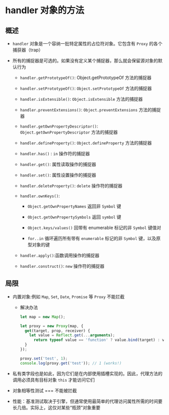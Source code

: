 # handler 对象的方法

## 概述

+ `handler` 对象是一个容纳一批特定属性的占位符对象。它包含有 `Proxy` 的各个捕获器（trap）

+ 所有的捕捉器是可选的。如果没有定义某个捕捉器，那么就会保留源对象的默认行为

  + `handler.getPrototypeOf()`: Object.getPrototypeOf 方法的捕捉器

  + `handler.setPrototypeOf()`: `Object.setPrototypeOf` 方法的捕捉器

  + `handler.isExtensible()`: `Object.isExtensible` 方法的捕捉器

  + `handler.preventExtensions()`: `Object.preventExtensions` 方法的捕捉器

  + `handler.getOwnPropertyDescriptor()`: `Object.getOwnPropertyDescriptor` 方法的捕捉器

  + `handler.defineProperty()`: `Object.defineProperty` 方法的捕捉器

  + `handler.has()` : `in` 操作符的捕捉器

  + `handler.get()`: 属性读取操作的捕捉器

  + `handler.set()`: 属性设置操作的捕捉器

  + `handler.deleteProperty()`: `delete` 操作符的捕捉器

  + `handler.ownKeys()`:

    + `Object.getOwnPropertyNames`  返回非 `Symbol` 键

    + `Object.getOwnPropertySymbols` 返回 `symbol` 键

    + `Object.keys/values()` 回带有 enumerable 标记的非 `Symbol` 键值对

    + `for..in` 循环遍历所有带有 `enumerable` 标记的非 `Symbol` 键，以及原型对象的键

  + `handler.apply()`:函数调用操作的捕捉器

  + `handler.construct()`: `new` 操作符的捕捉器

## 局限

+ 内置对象:例如 `Map`, `Set`, `Date`, `Promise` 等 `Proxy` 不能拦截

  + 解决办法

      ```js
      let map = new Map();

      let proxy = new Proxy(map, {
        get(target, prop, receiver) {
          let value = Reflect.get(...arguments);
            return typeof value == 'function' ? value.bind(target) : value;
        }
      });

      proxy.set('test', 1);
      console.log(proxy.get('test')); // 1 (works!)
      ```

+ 私有类字段也是如此，因为它们是在内部使用插槽实现的。因此，代理方法的调用必须具有目标对象 `this` 才能访问它们

+ 对象相等性测试 === 不能被拦截

+ 性能：基准测试取决于引擎，但通常使用最简单的代理访问属性所需的时间要长几倍。实际上，这仅对某些“瓶颈”对象重要

